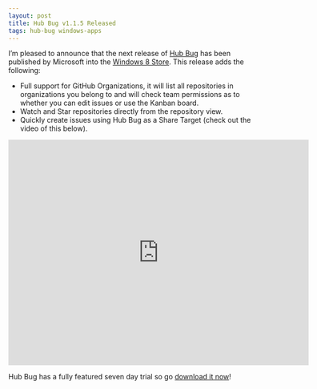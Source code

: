 ```yaml
---
layout: post
title: Hub Bug v1.1.5 Released
tags: hub-bug windows-apps
---
```


I’m pleased to announce that the next release of [Hub Bug][hb] has been published by Microsoft into the [Windows 8 Store][store]. This release adds the following:

 - Full support for GitHub Organizations, it will list all repositories in organizations you belong to and will check team permissions as to whether you can edit issues or use the Kanban board.
 - Watch and Star repositories directly from the repository view.
 - Quickly create issues using Hub Bug as a Share Target (check out the video of this below).

<iframe width="600" height="450" src="http://www.youtube.com/embed/l3lwGRanTYo" frameborder="0" allowfullscreen></iframe>

Hub Bug has a fully featured seven day trial so go [download it now][store]!

[hb]: http://compiledexperience.com/windows-apps/hub-bug
[store]: http://apps.microsoft.com/webpdp/en-NZ/app/hub-bug/bb5d3903-dd05-4a44-9c4e-f5c2a9651905
